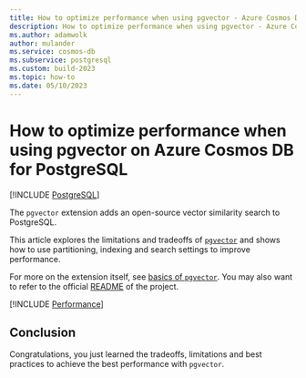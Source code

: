 ```yaml
---
title: How to optimize performance when using pgvector - Azure Cosmos DB for PostgreSQL
description: How to optimize performance when using pgvector - Azure Cosmos DB for PostgreSQL
ms.author: adamwolk
author: mulander
ms.service: cosmos-db
ms.subservice: postgresql
ms.custom: build-2023
ms.topic: how-to
ms.date: 05/10/2023
---
```


# How to optimize performance when using pgvector on Azure Cosmos DB for PostgreSQL

[!INCLUDE [PostgreSQL](../includes/appliesto-postgresql.md)]

The `pgvector` extension adds an open-source vector similarity search to PostgreSQL.

This article explores the limitations and tradeoffs of [`pgvector`](https://github.com/pgvector/pgvector) and shows how to use partitioning, indexing and search settings to improve performance.

For more on the extension itself, see [basics of `pgvector`](howto-use-pgvector.md). You may also want to refer to the official [README](https://github.com/pgvector/pgvector/blob/master/README.md) of the project.

[!INCLUDE [Performance](includes/pgvector-performance.md)]

## Conclusion

Congratulations, you just learned the tradeoffs, limitations and best practices to achieve the best performance with `pgvector`.
